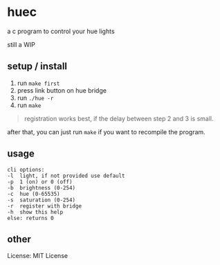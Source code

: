 # huec
a c program to control your hue lights

still a WIP

## setup / install

1. run ```make first```
2. press link button on hue bridge
3. run ```./hue -r```
4. run ```make```

> registration works best, if the delay between step 2 and 3 is small.

after that, you can just run ```make``` if you want to recompile the program.

## usage
```
cli options:
-l  light, if not provided use default
-p  1 (on) or 0 (off)
-b  brightness (0-254)
-c  hue (0-65535)
-s  saturation (0-254)
-r  register with bridge
-h  show this help
else: returns 0
```
## other

License: MIT License
